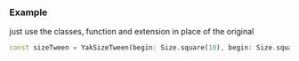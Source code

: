 ### Example

just use the classes, function and extension in place of the original

```dart
const sizeTween = YakSizeTween(begin: Size.square(10), begin: Size.square(100));
```

